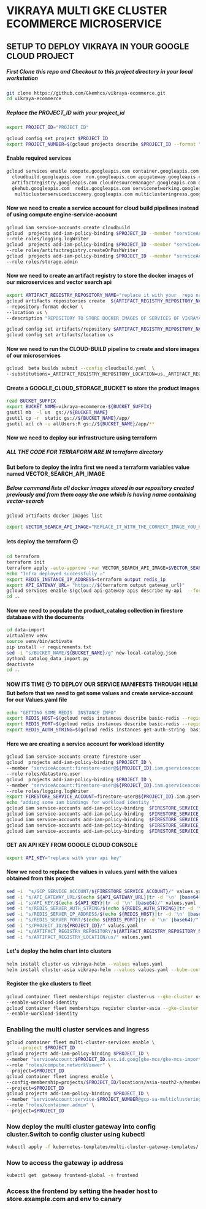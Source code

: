 # VIKRAYA   MULTI GKE CLUSTER ECOMMERCE MICROSERVICE
##  SETUP TO DEPLOY VIKRAYA IN YOUR GOOGLE CLOUD PROJECT
##### First Clone this repo and Checkout to this  project directory in your local workstation
```bash
git clone https://github.com/Gkemhcs/vikraya-ecommerce.git
cd vikraya-ecommerce
```
#####  Replace the PROJECT_ID  with your project_id
```bash
export PROJECT_ID="PROJECT_ID"

gcloud config set project $PROJECT_ID
export PROJECT_NUMBER=$(gcloud projects describe $PROJECT_ID --format "value(projectNumber)")
```

#### Enable required services 
``` bash 
gcloud services enable compute.googleapis.com container.googleapis.com \
  cloudbuild.googleapis.com  run.googleapis.com apigateway.googleapis.com aiplatform.googleapis.com \
  artifactregistry.googleapis.com cloudresourcemanager.googleapis.com datastore.googleapis.com firestore.googleapis.com \
  gkehub.googleapis.com  redis.googleapis.com servicenetworking.googleapis.com  servicecontrol.googleapis.com servicemanagement.googleapis.com  \
   multiclusterservicediscovery.googleapis.com multiclusteringress.googleapis.com trafficdirector.googleapis.com 

```
#### Now we need to create a service account for cloud build pipelines  instead of using compute engine-service-account

``` bash 
gcloud iam service-accounts create cloudbuild 
gcloud  projects add-iam-policy-binding $PROJECT_ID --member "serviceAccount:cloudbuild@${PROJECT_ID}.iam.gserviceaccount.com" \
--role roles/logging.logWriter
gcloud  projects add-iam-policy-binding $PROJECT_ID --member "serviceAccount:cloudbuild@${PROJECT_ID}.iam.gserviceaccount.com" \
--role roles/artifactregistry.createOnPushWriter
gcloud  projects add-iam-policy-binding $PROJECT_ID --member "serviceAccount:cloudbuild@${PROJECT_ID}.iam.gserviceaccount.com" \
--role roles/storage.admin

```
#### Now we need to create an artifact registry to store the docker images of our microservices and vector search api
``` bash 
export ARTIFACT_REGISTRY_REPOSITORY_NAME="replace it with your  repo name "
gcloud artifacts repositories create  ${ARTIFACT_REGISTRY_REPOSITORY_NAME} \
--repository-format docker \
--location us \
--description "REPOSITORY TO STORE DOCKER IMAGES OF SERVICES OF VIKRAYA-ECOMMERCE"

gcloud config set artifacts/repository $ARTIFACT_REGISTRY_REPOSITORY_NAME 
gcloud config set artifacts/location us
```
#### Now we need to run the CLOUD-BUILD pipeline to create and store images of our microservices 
``` bash
gcloud  beta builds submit --config cloudbuild.yaml  \
--substitutions=_ARTIFACT_REGISTRY_REPOSITORY_LOCATION=us,_ARTIFACT_REGISTRY_REPOSITORY_NAME=${ARTIFACT_REGISTRY_REPOSITORY_NAME}
```
#### Create a GOOGLE_CLOUD_STORAGE_BUCKET to store the product images
``` bash 
read BUCKET_SUFFIX
export BUCKET_NAME=vikraya-ecommerce-${BUCKET_SUFFIX}
gsutil mb  -l us  gs://${BUCKET_NAME}
gsutil cp -r  static gs://${BUCKET_NAME}/app/
gsutil acl ch -u allUsers:R gs://${BUCKET_NAME}/app/**
 ```
#### Now we need to deploy our infrastructure using terraform


##### ALL THE CODE FOR TERRAFORM ARE IN terraform directory 
#### But before to deploy the infra first we need a terraform variables value named VECTOR_SEARCH_API_IMAGE
#####  Below command lists all docker images stored in our repository created previously  and from them copy the one which is having name containing vector-search
```bash 
gcloud artifacts docker images list 
```  
```bash
export VECTOR_SEARCH_API_IMAGE="REPLACE_IT_WITH_THE_CORRECT_IMAGE_YOU_HAVE_COPIED"
```
#### lets deploy the terraform 🕘
```bash 
cd terraform 
terraform init
terraform apply -auto-approve -var VECTOR_SEARCH_API_IMAGE=$VECTOR_SEARCH_API_IMAGE -var PROJECT_ID=$PROJECT_ID
echo "Infra deployed successfully ☑️"
export REDIS_INSTANCE_IP_ADDRESS=terraform output redis_ip
export API_GATEWAY_URL= "https://$(terraform output gateway_url)"
gcloud services enable $(gcloud api-gateway apis describe my-api  --format "value(managedService)")
cd ..
```
#### Now we need to populate the product_catalog collection in firestore database with the documents
``` bash
cd data-import
virtualenv venv
source venv/bin/activate
pip install -r requirements.txt
sed -i "s/BUCKET_NAME/${BUCKET_NAME}/g" new-local-catalog.json 
python3 catalog_data_import.py
deactivate
cd ..
```
#### NOW ITS TIME 🕐 TO DEPLOY OUR SERVICE MANIFESTS THROUGH HELM But before that we need to get some values and create service-account for our Values.yaml file 
```bash
echo "GETTING SOME REDIS  INSTANCE INFO"
export REDIS_HOST=$(gcloud redis instances describe basic-redis --region asia-south2 --format "value(host)")
export REDIS_PORT=$(gcloud redis instances describe basic-redis --region asia-south2 --format "value(port)")
export REDIS_AUTH_STRING=$(gcloud redis instances get-auth-string  basic-redis --region asia-south2 --format "value(authString)")
```
#### Here we are creating a service account for workload identity 
 ```bash 
gcloud iam service-accounts create firestore-user
gcloud  projects add-iam-policy-binding $PROJECT_ID \
--member "serviceAccount:firestore-user@${PROJECT_ID}.iam.gserviceaccount.com" \
--role roles/datastore.user
gcloud  projects add-iam-policy-binding $PROJECT_ID \
--member "serviceAccount:firestore-user@${PROJECT_ID}.iam.gserviceaccount.com" \
--role roles/logging.logWriter
export FIRESTORE_SERVICE_ACCOUNT=firestore-user@${PROJECT_ID}.iam.gserviceaccount.com
echo "adding some iam bindings for workload identity "
gcloud iam service-accounts add-iam-policy-binding  $FIRESTORE_SERVICE_ACCOUNT --member "serviceAccount:${PROJECT_ID}.svc.id.goog[auth-ns/auth-server-sa]" --role roles/iam.workloadIdentityUser
gcloud iam service-accounts add-iam-policy-binding  $FIRESTORE_SERVICE_ACCOUNT --member "serviceAccount:${PROJECT_ID}.svc.id.goog[cart-ns/cart-server-sa]" --role roles/iam.workloadIdentityUser
gcloud iam service-accounts add-iam-policy-binding  $FIRESTORE_SERVICE_ACCOUNT --member "serviceAccount:${PROJECT_ID}.svc.id.goog[catalog-ns/catalog-server-sa]" --role roles/iam.workloadIdentityUser
gcloud iam service-accounts add-iam-policy-binding  $FIRESTORE_SERVICE_ACCOUNT --member "serviceAccount:${PROJECT_ID}.svc.id.goog[order-ns/order-server-sa]" --role roles/iam.workloadIdentityUser
gcloud iam service-accounts add-iam-policy-binding  $FIRESTORE_SERVICE_ACCOUNT --member "serviceAccount:${PROJECT_ID}.svc.id.goog[frontend/frontend-sa]" --role roles/iam.workloadIdentityUser
```
#### GET AN API  KEY FROM GOOGLE CLOUD CONSOLE
```bash
export API_KEY="replace with your api key"
``` 

#### Now we need to replace the values in values.yaml with the values obtained from this project
```bash
sed -i  "s/GCP_SERVICE_ACCOUNT/${FIRESTORE_SERVICE_ACCOUNT}/" values.yaml 
sed -i "s/API_GATEWAY_URL/$(echo ${API_GATEWAY_URL}|tr -d '\n' |base64)/" values.yaml
sed -i "s/API_KEY/$(echo ${API_KEY}|tr -d '\n' |base64)/" values.yaml
sed -i "s/REDIS_SERVER_AUTH_STRING/$(echo ${REDIS_AUTH_STRING}|tr -d '\n' |base64)/" values.yaml
sed -i "s/REDIS_SERVER_IP_ADDRESS/$(echo ${REDIS_HOST}|tr -d '\n' |base64)/" values.yaml
sed -i "s/REDIS_SERVER_PORT/$(echo ${REDIS_PORT}|tr -d '\n' |base64)/" values.yaml
sed -i "s/PROJECT_ID/${PROJECT_ID}/" values.yaml
sed -i "s/ARTIFACT_REGISTRY_REPOSITORY/${ARTIFACT_REGISTRY_REPOSITORY_NAME}/" values.yaml
sed -i "s/ARTIFACT_REGISTRY_LOCATION/us/" values.yaml
```
#### Let's deploy the helm chart into clusters
```bash
helm install cluster-us vikraya-helm --values values.yaml
helm install cluster-asia vikraya-helm --values values.yaml --kube-context  cluster-asia
```
#### Register the gke clusters to fleet 
```bash
gcloud container fleet memberships register cluster-us --gke-cluster us-central1-a/cluster-us \
--enable-workload-identity
gcloud container fleet memberships register cluster-asia --gke-cluster asia-south2-a/cluster-asia \
--enable-workload-identity
```
### Enabling the multi cluster services and ingress 
```bash
gcloud container fleet multi-cluster-services enable \
    --project $PROJECT_ID
gcloud projects add-iam-policy-binding $PROJECT_ID \
--member "serviceAccount:$PROJECT_ID.svc.id.goog[gke-mcs/gke-mcs-importer]" \
--role "roles/compute.networkViewer" \
--project=$PROJECT_ID
gcloud container fleet ingress enable \
--config-membership=projects/$PROJECT_ID/locations/asia-south2-a/memberships/cluster-asia \
--project=$PROJECT_ID    
gcloud projects add-iam-policy-binding $PROJECT_ID \
--member "serviceAccount:service-$PROJECT_NUMBER@gcp-sa-multiclusteringress.iam.gserviceaccount.com" \
--role "roles/container.admin" \
--project=$PROJECT_ID
```
### Now deploy the multi cluster gateway into config cluster.Switch to config cluster using kubectl
```bash
kubectl apply -f kubernetes-templates/multi-cluster-gateway-templates/
```
### Now to access the  gateway ip  address
```bash
kubectl get  gateway frontend-global -n frontend
```
### Access the frontend by setting the header host to store.example.com and env to canary 





